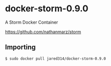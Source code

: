 # docker-storm-0.9.0

A Storm Docker Container

https://github.com/nathanmarz/storm

## Importing

    $ sudo docker pull jared314/docker-storm-0.9.0
